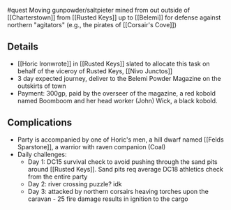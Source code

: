 #quest 
Moving gunpowder/saltpieter mined from out outside of [[Charterstown]] from [[Rusted Keys]] up to [[Belemi]] for defense against northern "agitators" (e.g., the pirates of [[Corsair's Cove]])
## Details
- [[Horic Ironwrote]] in [[Rusted Keys]] slated to allocate this task on behalf of the viceroy of Rusted Keys, [[Nivo Junctos]]
- 3 day expected journey, deliver to the Belemi Powder Magazine on the outskirts of town
- Payment: 300gp, paid by the overseer of the magazine, a red kobold named Boomboom and her head worker (John) Wick, a black kobold.

## Complications
- Party is accompanied by one of Horic's men, a hill dwarf named [[Felds Sparstone]], a warrior with raven companion (Coal)
- Daily challenges:
	- Day 1: DC15 survival check to avoid pushing through the sand pits around [[Rusted Keys]]. Sand pits req average DC18 athletics check from the entire party
	- Day 2: river crossing puzzle? idk
	- Day 3: attacked by northern corsairs heaving torches upon the caravan - 25 fire damage results in ignition to the cargo 

